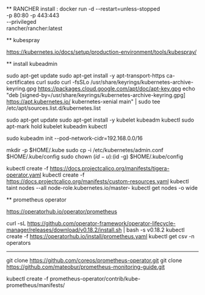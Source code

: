  ** RANCHER
   install : 
   docker run -d --restart=unless-stopped \
  -p 80:80 -p 443:443 \
  --privileged \
  rancher/rancher:latest



** kubespray 

   https://kubernetes.io/docs/setup/production-environment/tools/kubespray/



**  install kubeadmin 


 sudo apt-get update
sudo apt-get install -y apt-transport-https ca-certificates curl 
sudo curl -fsSLo /usr/share/keyrings/kubernetes-archive-keyring.gpg https://packages.cloud.google.com/apt/doc/apt-key.gpg
echo "deb [signed-by=/usr/share/keyrings/kubernetes-archive-keyring.gpg] https://apt.kubernetes.io/ kubernetes-xenial main" | sudo tee /etc/apt/sources.list.d/kubernetes.list

sudo apt-get update
sudo apt-get install -y kubelet kubeadm kubectl
sudo apt-mark hold kubelet kubeadm kubectl

sudo kubeadm init --pod-network-cidr=192.168.0.0/16

mkdir -p $HOME/.kube
sudo cp -i /etc/kubernetes/admin.conf $HOME/.kube/config
sudo chown $(id -u):$(id -g) $HOME/.kube/config

kubectl create -f https://docs.projectcalico.org/manifests/tigera-operator.yaml
kubectl create -f https://docs.projectcalico.org/manifests/custom-resources.yaml
kubectl taint nodes --all node-role.kubernetes.io/master-
kubectl get nodes -o wide



** prometheus operator

https://operatorhub.io/operator/prometheus



curl -sL https://github.com/operator-framework/operator-lifecycle-manager/releases/download/v0.18.2/install.sh | bash -s v0.18.2
kubectl create -f https://operatorhub.io/install/prometheus.yaml
kubectl get csv -n operators


---------------------
git clone https://github.com/coreos/prometheus-operator.git
git clone https://github.com/mateobur/prometheus-monitoring-guide.git


kubectl create -f prometheus-operator/contrib/kube-prometheus/manifests/
